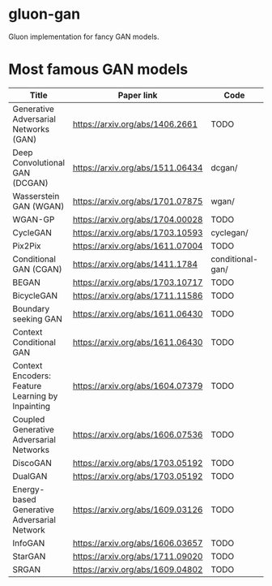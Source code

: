 # gluon-gan
Gluon implementation for fancy GAN models.

# Most famous GAN models
| Title                                            | Paper link                         | Code | Summary |
| ------------------------------------------------ | ---------------------------------- | ---- | ------------------------------------------------ |
| Generative Adversarial Networks (GAN)            | <https://arxiv.org/abs/1406.2661>  | TODO | TODO |
| Deep Convolutional GAN (DCGAN)                   | <https://arxiv.org/abs/1511.06434> | dcgan/ | TODO |
| Wasserstein GAN (WGAN)                           | <https://arxiv.org/abs/1701.07875>   | wgan/ | TODO |
| WGAN-GP                                          | <https://arxiv.org/abs/1704.00028>   | TODO | TODO |
| CycleGAN                                         | <https://arxiv.org/abs/1703.10593>   | cyclegan/ | TODO |
| Pix2Pix                                          | <https://arxiv.org/abs/1611.07004> | TODO | TODO |
| Conditional GAN (CGAN)                           | <https://arxiv.org/abs/1411.1784>  | conditional-gan/ | TODO |
| BEGAN                                            | <https://arxiv.org/abs/1703.10717> | TODO | TODO |
| BicycleGAN                                       | <https://arxiv.org/abs/1711.11586> | TODO | TODO |
| Boundary seeking GAN                             | <https://arxiv.org/abs/1611.06430> | TODO | TODO |
| Context Conditional GAN                          | <https://arxiv.org/abs/1611.06430> | TODO | TODO |
| Context Encoders: Feature Learning by Inpainting | <https://arxiv.org/abs/1604.07379> | TODO | TODO |
| Coupled Generative Adversarial Networks          | <https://arxiv.org/abs/1606.07536> | TODO | TODO |
| DiscoGAN                                         | <https://arxiv.org/abs/1703.05192> | TODO | TODO |
| DualGAN                                          | <https://arxiv.org/abs/1703.05192> | TODO | TODO |
| Energy-based Generative Adversarial Network      | <https://arxiv.org/abs/1609.03126> | TODO | TODO |
| InfoGAN                                          | <https://arxiv.org/abs/1606.03657> | TODO | TODO |
| StarGAN                                          | <https://arxiv.org/abs/1711.09020> | TODO | TODO |
| SRGAN                                            | <https://arxiv.org/abs/1609.04802> | TODO | TODO |



